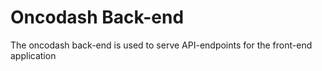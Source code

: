 # Oncodash Back-end

The oncodash back-end is used to serve API-endpoints for the front-end application
